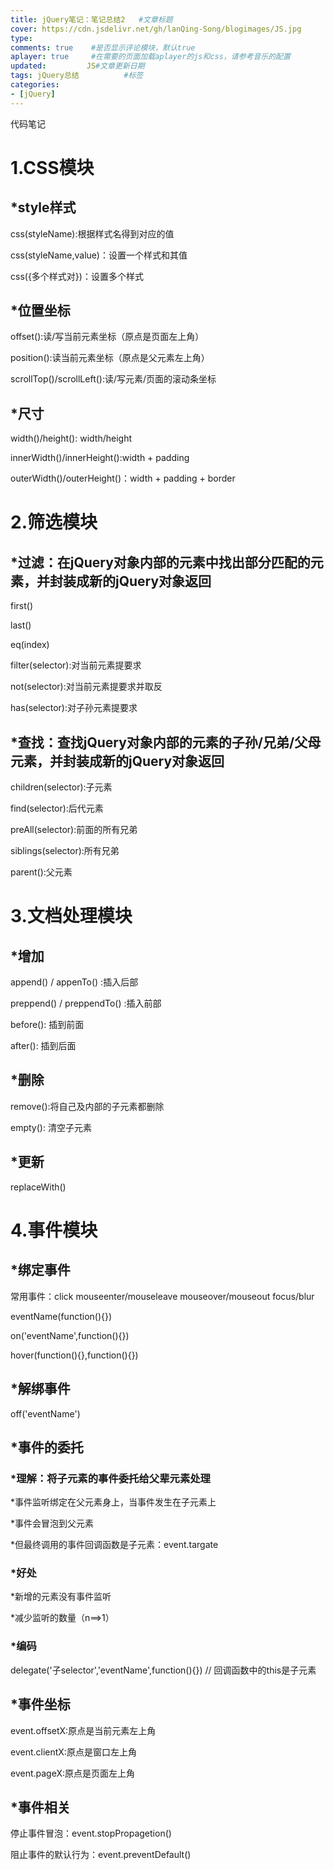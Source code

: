 ```yaml
---
title: jQuery笔记：笔记总结2   #文章标题
cover: https://cdn.jsdelivr.net/gh/lanQing-Song/blogimages/JS.jpg
type: 
comments: true    #是否显示评论模块，默认true
aplayer: true     #在需要的页面加载aplayer的js和css，请参考音乐的配置
updated:         JS#文章更新日期
tags: jQuery总结          #标签
categories: 
- [jQuery]
---
```

代码笔记



<!--more-->
# 1.CSS模块

##  *style样式

  css(styleName):根据样式名得到对应的值

  css(styleName,value)：设置一个样式和其值

  css({多个样式对})：设置多个样式

##  *位置坐标

  offset():读/写当前元素坐标（原点是页面左上角）

  position():读当前元素坐标（原点是父元素左上角）

  scrollTop()/scrollLeft():读/写元素/页面的滚动条坐标

##  *尺寸

  width()/height(): width/height

  innerWidth()/innerHeight():width + padding

  outerWidth()/outerHeight()：width + padding + border





# 2.筛选模块

##  *过滤：在jQuery对象内部的元素中找出部分匹配的元素，并封装成新的jQuery对象返回

  first()

  last()

  eq(index)

  filter(selector):对当前元素提要求

  not(selector):对当前元素提要求并取反

  has(selector):对子孙元素提要求

##  *查找：查找jQuery对象内部的元素的子孙/兄弟/父母元素，并封装成新的jQuery对象返回

  children(selector):子元素

  find(selector):后代元素

  preAll(selector):前面的所有兄弟

  siblings(selector):所有兄弟

  parent():父元素

  



# 3.文档处理模块

##  *增加

  append() / appenTo() :插入后部

  preppend() / preppendTo() :插入前部

  before(): 插到前面

  after(): 插到后面

##  *删除

  remove():将自己及内部的子元素都删除

  empty(): 清空子元素

##  *更新

  replaceWith()





# 4.事件模块

##  *绑定事件

  常用事件：click mouseenter/mouseleave mouseover/mouseout focus/blur

  eventName(function(){})

  on('eventName',function(){})

  hover(function(){},function(){})

##  *解绑事件

  off('eventName')

##  *事件的委托

###   *理解：将子元素的事件委托给父辈元素处理

   *事件监听绑定在父元素身上，当事件发生在子元素上

   *事件会冒泡到父元素

   *但最终调用的事件回调函数是子元素：event.targate

###   *好处

   *新增的元素没有事件监听

   *减少监听的数量（n==>1）

###   *编码

   delegate('子selector','eventName',function(){}) // 回调函数中的this是子元素

##  *事件坐标

  event.offsetX:原点是当前元素左上角

  event.clientX:原点是窗口左上角

  event.pageX:原点是页面左上角

##  *事件相关

  停止事件冒泡：event.stopPropagetion()

  阻止事件的默认行为：event.preventDefault()